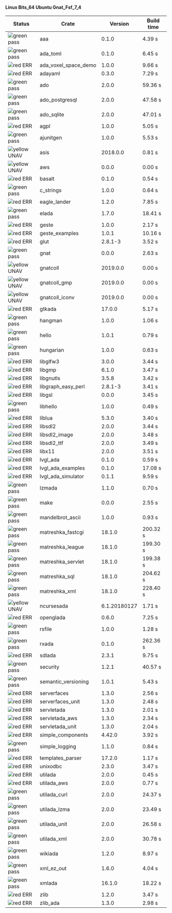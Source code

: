 #### Linux Bits_64 Ubuntu Gnat_Fsf_7_4

| Status | Crate | Version | Build time |
| --- | --- | --- | --- |
|![green](https://placehold.it/8/00aa00/000000?text=+) pass | aaa | 0.1.0 |  4.39 s |
|![green](https://placehold.it/8/00aa00/000000?text=+) pass | ada_toml | 0.1.0 |  6.45 s |
|![red](https://placehold.it/8/ff0000/000000?text=+) ERR  | ada_voxel_space_demo | 1.0.0 |  9.66 s |
|![red](https://placehold.it/8/ff0000/000000?text=+) ERR  | adayaml | 0.3.0 |  7.29 s |
|![green](https://placehold.it/8/00aa00/000000?text=+) pass | ado | 2.0.0 |  59.36 s |
|![green](https://placehold.it/8/00aa00/000000?text=+) pass | ado_postgresql | 2.0.0 |  47.58 s |
|![green](https://placehold.it/8/00aa00/000000?text=+) pass | ado_sqlite | 2.0.0 |  47.01 s |
|![red](https://placehold.it/8/ff0000/000000?text=+) ERR  | agpl | 1.0.0 |  5.05 s |
|![green](https://placehold.it/8/00aa00/000000?text=+) pass | ajunitgen | 1.0.0 |  5.53 s |
|![yellow](https://placehold.it/8/ffbb00/000000?text=+) UNAV | asis | 2018.0.0 |  0.81 s |
|![yellow](https://placehold.it/8/ffbb00/000000?text=+) UNAV | aws | 0.0.0 |  0.00 s |
|![red](https://placehold.it/8/ff0000/000000?text=+) ERR  | basalt | 0.1.0 |  0.54 s |
|![green](https://placehold.it/8/00aa00/000000?text=+) pass | c_strings | 1.0.0 |  0.64 s |
|![red](https://placehold.it/8/ff0000/000000?text=+) ERR  | eagle_lander | 1.2.0 |  7.85 s |
|![green](https://placehold.it/8/00aa00/000000?text=+) pass | elada | 1.7.0 |  18.41 s |
|![red](https://placehold.it/8/ff0000/000000?text=+) ERR  | geste | 1.0.0 |  2.17 s |
|![red](https://placehold.it/8/ff0000/000000?text=+) ERR  | geste_examples | 1.0.1 |  10.16 s |
|![red](https://placehold.it/8/ff0000/000000?text=+) ERR  | glut | 2.8.1-3 |  3.52 s |
|![green](https://placehold.it/8/00aa00/000000?text=+) pass | gnat | 0.0.0 |  2.63 s |
|![yellow](https://placehold.it/8/ffbb00/000000?text=+) UNAV | gnatcoll | 2019.0.0 |  0.00 s |
|![yellow](https://placehold.it/8/ffbb00/000000?text=+) UNAV | gnatcoll_gmp | 2019.0.0 |  0.00 s |
|![yellow](https://placehold.it/8/ffbb00/000000?text=+) UNAV | gnatcoll_iconv | 2019.0.0 |  0.00 s |
|![red](https://placehold.it/8/ff0000/000000?text=+) ERR  | gtkada | 17.0.0 |  5.17 s |
|![green](https://placehold.it/8/00aa00/000000?text=+) pass | hangman | 1.0.0 |  1.06 s |
|![green](https://placehold.it/8/00aa00/000000?text=+) pass | hello | 1.0.1 |  0.79 s |
|![green](https://placehold.it/8/00aa00/000000?text=+) pass | hungarian | 1.0.0 |  0.63 s |
|![red](https://placehold.it/8/ff0000/000000?text=+) ERR  | libglfw3 | 3.0.0 |  3.44 s |
|![red](https://placehold.it/8/ff0000/000000?text=+) ERR  | libgmp | 6.1.0 |  3.47 s |
|![red](https://placehold.it/8/ff0000/000000?text=+) ERR  | libgnutls | 3.5.8 |  3.42 s |
|![red](https://placehold.it/8/ff0000/000000?text=+) ERR  | libgraph_easy_perl | 2.8.1-3 |  3.41 s |
|![red](https://placehold.it/8/ff0000/000000?text=+) ERR  | libgsl | 0.0.0 |  3.45 s |
|![green](https://placehold.it/8/00aa00/000000?text=+) pass | libhello | 1.0.0 |  0.49 s |
|![red](https://placehold.it/8/ff0000/000000?text=+) ERR  | liblua | 5.3.0 |  3.40 s |
|![red](https://placehold.it/8/ff0000/000000?text=+) ERR  | libsdl2 | 2.0.0 |  3.44 s |
|![red](https://placehold.it/8/ff0000/000000?text=+) ERR  | libsdl2_image | 2.0.0 |  3.48 s |
|![red](https://placehold.it/8/ff0000/000000?text=+) ERR  | libsdl2_ttf | 2.0.0 |  3.49 s |
|![red](https://placehold.it/8/ff0000/000000?text=+) ERR  | libx11 | 2.0.0 |  3.51 s |
|![red](https://placehold.it/8/ff0000/000000?text=+) ERR  | lvgl_ada | 0.1.0 |  0.59 s |
|![red](https://placehold.it/8/ff0000/000000?text=+) ERR  | lvgl_ada_examples | 0.1.0 |  17.08 s |
|![red](https://placehold.it/8/ff0000/000000?text=+) ERR  | lvgl_ada_simulator | 0.1.1 |  9.59 s |
|![green](https://placehold.it/8/00aa00/000000?text=+) pass | lzmada | 1.1.0 |  0.70 s |
|![green](https://placehold.it/8/00aa00/000000?text=+) pass | make | 0.0.0 |  2.55 s |
|![green](https://placehold.it/8/00aa00/000000?text=+) pass | mandelbrot_ascii | 1.0.0 |  0.93 s |
|![green](https://placehold.it/8/00aa00/000000?text=+) pass | matreshka_fastcgi | 18.1.0 |  200.32 s |
|![green](https://placehold.it/8/00aa00/000000?text=+) pass | matreshka_league | 18.1.0 |  199.30 s |
|![green](https://placehold.it/8/00aa00/000000?text=+) pass | matreshka_servlet | 18.1.0 |  199.38 s |
|![green](https://placehold.it/8/00aa00/000000?text=+) pass | matreshka_sql | 18.1.0 |  204.62 s |
|![green](https://placehold.it/8/00aa00/000000?text=+) pass | matreshka_xml | 18.1.0 |  228.40 s |
|![yellow](https://placehold.it/8/ffbb00/000000?text=+) UNAV | ncursesada | 6.1.20180127 |  1.71 s |
|![red](https://placehold.it/8/ff0000/000000?text=+) ERR  | openglada | 0.6.0 |  7.25 s |
|![green](https://placehold.it/8/00aa00/000000?text=+) pass | rsfile | 1.0.0 |  1.28 s |
|![green](https://placehold.it/8/00aa00/000000?text=+) pass | rxada | 0.1.0 |  262.36 s |
|![red](https://placehold.it/8/ff0000/000000?text=+) ERR  | sdlada | 2.3.1 |  9.75 s |
|![green](https://placehold.it/8/00aa00/000000?text=+) pass | security | 1.2.1 |  40.57 s |
|![green](https://placehold.it/8/00aa00/000000?text=+) pass | semantic_versioning | 1.0.1 |  5.43 s |
|![red](https://placehold.it/8/ff0000/000000?text=+) ERR  | serverfaces | 1.3.0 |  2.56 s |
|![red](https://placehold.it/8/ff0000/000000?text=+) ERR  | serverfaces_unit | 1.3.0 |  2.48 s |
|![red](https://placehold.it/8/ff0000/000000?text=+) ERR  | servletada | 1.3.0 |  2.01 s |
|![red](https://placehold.it/8/ff0000/000000?text=+) ERR  | servletada_aws | 1.3.0 |  2.34 s |
|![red](https://placehold.it/8/ff0000/000000?text=+) ERR  | servletada_unit | 1.3.0 |  2.04 s |
|![red](https://placehold.it/8/ff0000/000000?text=+) ERR  | simple_components | 4.42.0 |  3.92 s |
|![green](https://placehold.it/8/00aa00/000000?text=+) pass | simple_logging | 1.1.0 |  0.84 s |
|![red](https://placehold.it/8/ff0000/000000?text=+) ERR  | templates_parser | 17.2.0 |  1.17 s |
|![red](https://placehold.it/8/ff0000/000000?text=+) ERR  | unixodbc | 2.3.0 |  3.47 s |
|![red](https://placehold.it/8/ff0000/000000?text=+) ERR  | utilada | 2.0.0 |  0.45 s |
|![red](https://placehold.it/8/ff0000/000000?text=+) ERR  | utilada_aws | 2.0.0 |  0.77 s |
|![green](https://placehold.it/8/00aa00/000000?text=+) pass | utilada_curl | 2.0.0 |  24.37 s |
|![green](https://placehold.it/8/00aa00/000000?text=+) pass | utilada_lzma | 2.0.0 |  23.49 s |
|![green](https://placehold.it/8/00aa00/000000?text=+) pass | utilada_unit | 2.0.0 |  26.58 s |
|![green](https://placehold.it/8/00aa00/000000?text=+) pass | utilada_xml | 2.0.0 |  30.78 s |
|![green](https://placehold.it/8/00aa00/000000?text=+) pass | wikiada | 1.2.0 |  8.97 s |
|![green](https://placehold.it/8/00aa00/000000?text=+) pass | xml_ez_out | 1.6.0 |  4.04 s |
|![green](https://placehold.it/8/00aa00/000000?text=+) pass | xmlada | 16.1.0 |  18.22 s |
|![red](https://placehold.it/8/ff0000/000000?text=+) ERR  | zlib | 1.2.0 |  3.47 s |
|![red](https://placehold.it/8/ff0000/000000?text=+) ERR  | zlib_ada | 1.3.0 |  2.98 s |
